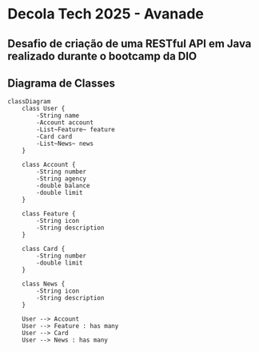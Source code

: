 # Decola Tech 2025 - Avanade
## Desafio de criação de uma RESTful API em Java realizado durante o bootcamp da DIO

## Diagrama de Classes

```mermaid
classDiagram
    class User {
        -String name
        -Account account
        -List~Feature~ feature
        -Card card
        -List~News~ news
    }

    class Account {
        -String number
        -String agency
        -double balance
        -double limit
    }

    class Feature {
        -String icon
        -String description
    }

    class Card {
        -String number
        -double limit
    }

    class News {
        -String icon
        -String description
    }

    User --> Account
    User --> Feature : has many
    User --> Card
    User --> News : has many
```
